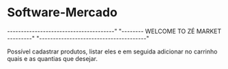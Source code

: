 # Software-Mercado

---------------------------------------"
"-------- WELCOME TO ZÉ MARKET ---------"
"---------------------------------------"



Possível cadastrar produtos, listar eles e em seguida adicionar no carrinho quais e as quantias que desejar.
